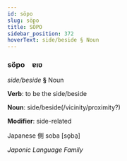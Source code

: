 ```yaml
---
id: söpo
slug: söpo
title: SÖPO
sidebar_position: 372
hoverText: side/beside § Noun
---
```


### söpo&emsp;<span kind="abugida">ɐıʋ</span>

*side/beside* **§** Noun

**Verb**: to be the side/beside

**Noun**: side/beside(/vicinity/proximity?)

**Modifier**: side-related

Japanese 側 soba [so̞ba̠]

*Japonic Language Family*